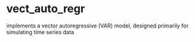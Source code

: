 # vect_auto_regr
implements a vector autoregressive (VAR) model, designed primarily for simulating time series data
